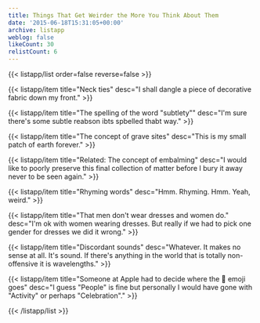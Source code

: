 ```yaml
---
title: Things That Get Weirder the More You Think About Them
date: '2015-06-18T15:31:05+00:00'
archive: listapp
weblog: false
likeCount: 30
relistCount: 6
---
```



{{< listapp/list order=false reverse=false >}}

   {{< listapp/item title="Neck ties"
      desc="I shall dangle a piece of decorative fabric down my front." >}}

   {{< listapp/item title="The spelling of the word \"subtlety\""
      desc="I'm sure there's some subtle reabson ibts spbelled thabt way." >}}

   {{< listapp/item title="The concept of grave sites"
      desc="This is my small patch of earth forever." >}}

   {{< listapp/item title="Related: The concept of embalming"
      desc="I would like to poorly preserve this final collection of matter before I bury it away never to be seen again." >}}

   {{< listapp/item title="Rhyming words"
      desc="Hmm. Rhyming. Hmm. Yeah, weird." >}}

   {{< listapp/item title="That men don't wear dresses and women do."
      desc="I'm ok with women wearing dresses. But really if we had to pick one gender for dresses we did it wrong." >}}

   {{< listapp/item title="Discordant sounds"
      desc="Whatever. It makes no sense at all. It's sound. If there's anything in the world that is totally non-offensive it is wavelengths." >}}

   {{< listapp/item title="Someone at Apple had to decide where the 💩 emoji goes"
      desc="I guess \"People\" is fine but personally I would have gone with \"Activity\" or perhaps \"Celebration\"." >}}

{{< /listapp/list >}}
